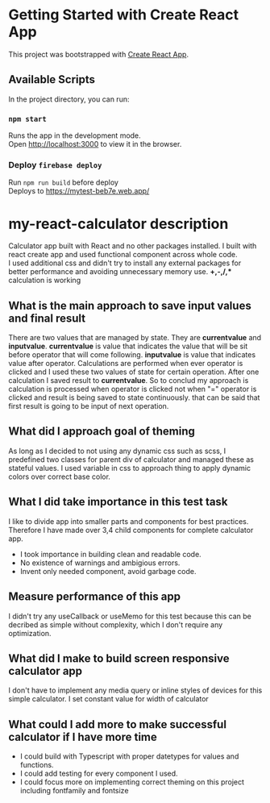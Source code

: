 # Getting Started with Create React App

This project was bootstrapped with [Create React App](https://github.com/facebook/create-react-app).

## Available Scripts

In the project directory, you can run:

### `npm start`

Runs the app in the development mode.\
Open [http://localhost:3000](http://localhost:3000) to view it in the browser.

### Deploy `firebase deploy`
Run `npm run build` before deploy <br/>
Deploys to https://mytest-beb7e.web.app/
# my-react-calculator description
Calculator app built with React and no other packages installed. I built with react create app and used functional component across whole code. <br/>
I used additional css and didn't try to install any external packages for better performance and avoiding unnecessary memory use.
<b>+,-,/,*</b> calculation is working
## What is the main approach to save input values and final result
There are two values that are managed by state. They are <b>currentvalue</b> and <b>inputvalue</b>.
<b>currentvalue</b> is value that indicates the value that will be sit before operator that will come following. 
<b>inputvalue</b> is value that indicates value after operator.
Calculations are performed when ever operator is clicked and I used these two values of state for certain operation. After one calculation I saved result to <b>currentvalue</b>. 
So to conclud my approach is calculation is processed when operator is clicked not when "=" operator is clicked and result is being saved to state continuously. that can be said that first result is going to be input of next operation.
## What did I approach goal of theming
As long as I decided to not using any dynamic css such as scss, I predefined two classes for parent div of calculator and managed these as stateful values.
I used variable in css to approach thing to apply dynamic colors over correct base color.
## What I did take importance in this test task
I like to divide app into smaller parts and components for best practices. Therefore I have made over 3,4 child components for complete calculator app.
- I took importance in building clean and readable code. 
- No existence of warnings and ambigious errors.
- Invent only needed component, avoid garbage code.
## Measure performance of this app
I didn't try any useCallback or useMemo for this test because this can be decribed as simple without complexity, which I don't require any optimization.
## What did I make to build screen responsive calculator app
I don't have to implement any media query or inline styles of devices for this simple calculator. I set constant value for width of calculator
## What could I add more to make successful calculator if I have more time
- I could build with Typescript with proper datetypes for values and functions.
- I could add testing for every component I used.
- I could focus more on implementing correct theming on this project including fontfamily and fontsize 
